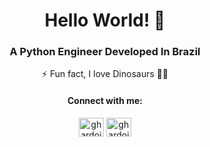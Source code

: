 <h1 align="center">Hello World! 🤖</h1>
<h3 align="center">A Python Engineer Developed In Brazil</h3>
<p align="center">⚡ Fun fact, <bold>I love Dinosaurs 🦕🦖</bold></p>

<h4 align="center">Connect with me:</h3>
<p align="center">
<a href="https://linkedin.com/in/ghardoim" target="blank"><img align="center" src="https://raw.githubusercontent.com/rahuldkjain/github-profile-readme-generator/master/src/images/icons/Social/linked-in-alt.svg" alt="ghardoim" height="30" width="40" /></a>
<a href="https://instagram.com/ghardoim.py" target="blank"><img align="center" src="https://raw.githubusercontent.com/rahuldkjain/github-profile-readme-generator/master/src/images/icons/Social/instagram.svg" alt="ghardoim.py" height="30" width="40" /></a>
</p>
